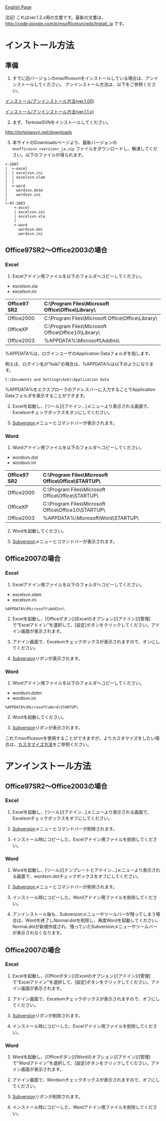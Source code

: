 [English Page](Install.md)

注記! これはver.1.2.x用の文書です。最新の文書は、http://code.google.com/p/msofficesvn/wiki/Install_ja です。

# インストール方法 #

## 準備 ##

1. すでに旧バージョンのmsofficesvnをインストールしている場合は、アンインストールしてください。
アンインストール方法は、以下をご参照ください。

[インストール/アンインストール方法(ver.1.00)](Install_100_ja.md)

[インストール/アンインストール方法(ver.1.1.x)](Install_11x_ja.md)

2. まず、TortoiseSVNをインストールしてください。

http://tortoisesvn.net/downloads

3. 本サイトのDownloadsページより、最新バージョンの `msofficesvn_<version>_ja.zip` ファイルをダウンロードし、解凍してください。以下のファイルが得られます。

```
+-2007
|  +-excel
|  | excelsvn.ini
|  | excelsvn.xlam
|  |
|  +-word
|    wordsvn.dotm
|    wordsvn.ini
|
+-97-2003
    +-excel
    | excelsvn.ini
    | excelsvn.xla
    |
    +-word
      wordsvn.dot
      wordsvn.ini
```

## Office97SR2～Office2003の場合 ##

### Excel ###

1. Excelアドイン用ファイルを以下のフォルダへコピーしてください。

  * excelsvn.xla
  * excelsvn.ini

| Office97 SR2 | C:\Program Files\Microsoft Office\Office\Library\ |
|:-------------|:--------------------------------------------------|
| Office2000   | C:\Program Files\Microsoft Office\Office\Library\ |
| OfficeXP     | C:\Program Files\Microsoft Office\Office10\Library\ |
| Office2003   | %APPDATA%\Microsoft\AddIns\                       |

%APPDATA%は、ログインユーザのApplication Dataフォルダを指します。

例えば、ログイン名が"koki"の場合は、%APPDATA%は以下のようになります。
```
C:\Documents and Settings\koki\Application Data
```
%APPDATA%をエクスプローラのアドレスバーに入力することでApplication Dataフォルダを表示することができます。

2. Excelを起動し、[ツール]/[アドイン...]メニューより表示される画面で、Excelsvnチェックボックスをオンにしてください。

3. [Subversion](Subversion.md)メニューとコマンドバーが表示されます。

### Word ###

1. Wordアドイン用ファイルを以下のフォルダへコピーしてください。

  * wordsvn.dot
  * wordsvn.ini

| Office97 SR2 | C:\Program Files\Microsoft Office\Office\STARTUP\ |
|:-------------|:--------------------------------------------------|
| Office2000   | C:\Program Files\Microsoft Office\Office\STARTUP\ |
| OfficeXP     | C:\Program Files\Microsoft Office\Office10\STARTUP\ |
| Office2003   | %APPDATA%\Microsoft\Word\STARTUP\                 |

2. Wordを起動してください。

3. [Subversion](Subversion.md)メニューとコマンドバーが表示されます。

## Office2007の場合 ##

### Excel ###

1. Excelアドイン用ファイルを以下のフォルダへコピーしてください。

  * excelsvn.xlam
  * excelsvn.ini

```
%APPDATA%\Microsoft\AddIns\
```

2. Excelを起動し、[Officeボタン]/[Excelのオプション]/[アドイン]/[管理]で"Excelアドイン"を選択して、[設定]ボタンをクリックしてください。アドイン画面が表示されます。

3. アドイン画面で、Excelsvnチェックボックスが表示されますので、オンにしてください。

4. [Subversion](Subversion.md)リボンが表示されます。

### Word ###

1. Wordアドイン用ファイルを以下のフォルダへコピーしてください。

  * wordsvn.dotm
  * wordsvn.ini

```
%APPDATA%\Microsoft\Word\STARTUP\
```

2. Wordを起動してください。

3. [Subversion](Subversion.md)リボンが表示されます。


これでmsofficesvnを使用することができますが、よりカスタマイズをしたい場合は、[カスタマイズ方法](CustomSetting_ja.md)をご参照ください。


# アンインストール方法 #

## Office97SR2～Office2003の場合 ##

### Excel ###

1. Excelを起動し、[ツール]/[アドイン...]メニューより表示される画面で、Excelsvnチェックボックスをオフにしてください。

2. [Subversion](Subversion.md)メニューとコマンドバーが削除されます。

3. インストール時にコピーした、Excelアドイン用ファイルを削除してください。

### Word ###

1. Wordを起動し、[ツール]/[テンプレートとアドイン...]メニューより表示される画面で、wordsvn.dotチェックボックスをオフにしてください。

2. [Subversion](Subversion.md)メニューとコマンドバーが削除されます。

3. インストール時にコピーした、Wordアドイン用ファイルを削除してください。

4. アンインストール後も、Subversionメニューやツールバーが残ってしまう場合は、Wordを終了しNormal.dotを削除し、再度Wordを起動してください。Normal.dotが新規作成され、残っていたSubversionメニューやツールバーが表示されなくなります。

## Office2007の場合 ##

### Excel ###

1. Excelを起動し、[Officeボタン]/[Excelのオプション]/[アドイン]/[管理]で"Excelアドイン"を選択して、[設定]ボタンをクリックしてください。アドイン画面が表示されます。

2. アドイン画面で、Excelsvnチェックボックスが表示されますので、オフにしてください。

3. [Subversion](Subversion.md)リボンが削除されます。

4. インストール時にコピーした、Excelアドイン用ファイルを削除してください。

### Word ###

1. Wordを起動し、[Officeボタン]/[Wordのオプション]/[アドイン]/[管理]で"Wordアドイン"を選択して、[設定]ボタンをクリックしてください。アドイン画面が表示されます。

2. アドイン画面で、Wordsvnチェックボックスが表示されますので、オフにしてください。

3. [Subversion](Subversion.md)リボンが削除されます。

4. インストール時にコピーした、Wordアドイン用ファイルを削除してください。